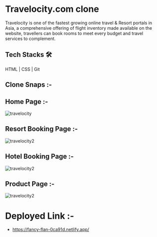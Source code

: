 # Travelocity.com clone
 Travelocity is one of the fastest growing online travel & Resort portals in Asia, a comprehensive offering of flight inventory made
 available on the website, travellers can book rooms to meet every budget and travel services to complement.


  ## Tech Stacks 🛠
    
   HTML | CSS | Git
    
  
  ## Clone Snaps :-
  
  ## Home Page :- 
 ![travelocity](https://user-images.githubusercontent.com/107462150/207068925-3b5ebb64-34c3-4f98-82d3-cc5f5e4edef9.png)


 
  ## Resort Booking Page :- 
 ![travelocity2](https://user-images.githubusercontent.com/107462150/199272306-1d15c8d0-bd7a-4c9f-a030-e2e9e8145173.png)

 ## Hotel Booking Page :- 
 ![travelocity2](https://user-images.githubusercontent.com/107462150/207064407-d3fae2f2-71df-45ab-b984-7aa60c859704.png)

 ## Product Page :- 
 ![travelocity2](https://user-images.githubusercontent.com/107462150/207065233-7f681a4a-4b7a-4554-99f7-efcb1b18d345.png)



  # Deployed Link :-
   - https://fancy-flan-0ca91d.netlify.app/
